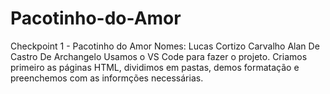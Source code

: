 # Pacotinho-do-Amor
Checkpoint 1 - Pacotinho do Amor
Nomes: 
Lucas Cortizo Carvalho
Alan De Castro De Archangelo
Usamos o VS Code para fazer o projeto. Criamos primeiro as páginas HTML, dividimos em pastas, demos formatação e preenchemos com as informções necessárias.